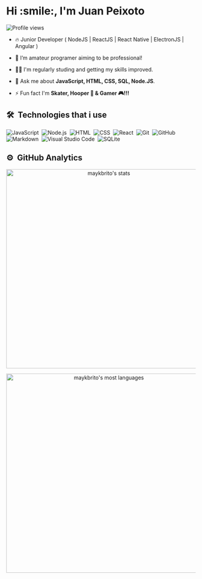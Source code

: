<h1 align="left">Hi :smile:, I'm Juan Peixoto</h1>
<p align="left"><img src="https://komarev.com/ghpvc/?username=Juan-Peixoto&color=yellow" alt="Profile views" /></p>

- 🔥 Junior Developer ( NodeJS | ReactJS | React Native | ElectronJS | Angular ) 

- 🔭 I’m amateur programer aiming to be professional!

- 👨‍💻 I'm regularly studing and getting my skills improved. 

- 💬 Ask me about **JavaScript, HTML, CSS, SQL, Node.JS**.

- ⚡ Fun fact I'm **Skater, Hooper :basketball: & Gamer :video_game:!!!**

## 🛠 &nbsp;Technologies that i use

![JavaScript](https://img.shields.io/badge/-JavaScript-05122A?style=flat&logo=javascript)&nbsp;
![Node.js](https://img.shields.io/badge/-Node.js-05122A?style=flat&logo=node.js)&nbsp;
![HTML](https://img.shields.io/badge/-HTML-05122A?style=flat&logo=HTML5)&nbsp;
![CSS](https://img.shields.io/badge/-CSS-05122A?style=flat&logo=CSS3&logoColor=1572B6)&nbsp;
![React](https://img.shields.io/badge/-React-05122A?style=flat&logo=react)&nbsp;
![Git](https://img.shields.io/badge/-Git-05122A?style=flat&logo=git)&nbsp;
![GitHub](https://img.shields.io/badge/-GitHub-05122A?style=flat&logo=github)&nbsp;
![Markdown](https://img.shields.io/badge/-Markdown-05122A?style=flat&logo=markdown)&nbsp;
![Visual Studio Code](https://img.shields.io/badge/-Visual%20Studio%20Code-05122A?style=flat&logo=visual-studio-code&logoColor=007ACC)&nbsp;
![SQLite](https://img.shields.io/badge/-SQLite-05122A?style=flat&logo=sqlite)&nbsp;


## ⚙️ &nbsp;GitHub Analytics

<p align="center">
<img width="530em" src="https://github-readme-stats.vercel.app/api?username=Juan-Peixoto&show_icons=true&theme=tokyonight" alt="maykbrito's stats"/>
</p>

<p align="center">
<img width="530em" src="https://github-readme-stats.vercel.app/api/top-langs/?username=Juan-Peixoto&layout=compact&theme=tokyonight" alt="maykbrito's most languages"/>
</p>
